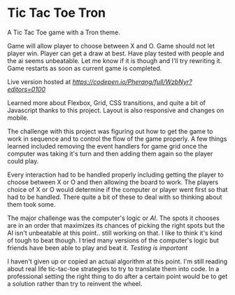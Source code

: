 # Tic Tac Toe Tron  
A Tic Tac Toe game with a Tron theme.

Game will allow player to choose between X and O.
Game should not let player win. Player can get a draw at best. Have play tested with people and the ai seems unbeatable. Let me know if it is though and I'll try rewriting it.
Game restarts as soon as current game is completed.


Live version hosted at *https://codepen.io/Pherang/full/WzbNyr?editors=0100*

Learned more about Flexbox, Grid, CSS transitions, and quite a bit of Javascript thanks to this project.
Layout is also responsive and changes on mobile.

The challenge with this project was figuring out how to get the game to work in sequence and to control the flow of the game properly. A few things learned included removing the event handlers for game grid once the computer was taking it's turn and then adding them again so the player could play. 

Every interaction had to be handled properly including getting the player to choose between X or O and then allowing the board to work. The players choice of X or O would determine if the computer or player went first so that had to be handled.
There quite a bit of these to deal with so thinking about them took some.

The major challenge was the computer's logic or *AI*. The spots it chooses are in an order that maximizes its chances of picking the right spots but the AI isn't unbeatable at this point.. still working on that. I like to think it's kind of tough to beat though. I tried many versions of the computer's logic but friends have been able to play and beat it. *Testing is important*

I haven't given up or copied an actual algorithm at this point. I'm still reading about real life tic-tac-toe strategies to try to translate them into code. In a professional setting the right thing to do after a certain point would be to get a solution rather than try to reinvent the wheel.
